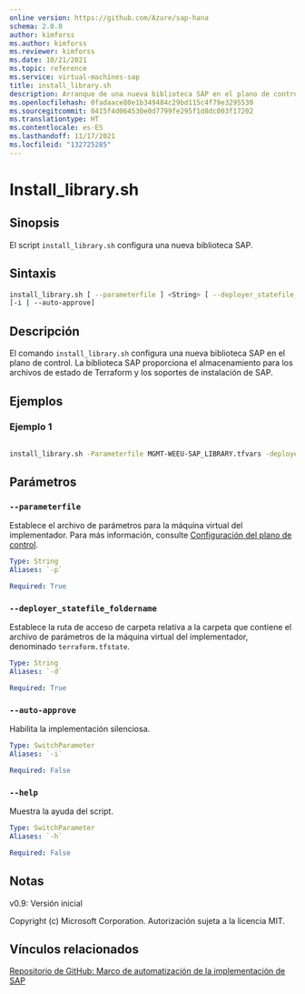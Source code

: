 ```yaml
---
online version: https://github.com/Azure/sap-hana
schema: 2.0.0
author: kimforss
ms.author: kimforss
ms.reviewer: kimforss
ms.date: 10/21/2021
ms.topic: reference
ms.service: virtual-machines-sap
title: install_library.sh
description: Arranque de una nueva biblioteca SAP en el plano de control mediante un script de shell.
ms.openlocfilehash: 0fadaace80e1b349484c29bd115c4f79e3295530
ms.sourcegitcommit: 0415f4d064530e0d7799fe295f1d8dc003f17202
ms.translationtype: HT
ms.contentlocale: es-ES
ms.lasthandoff: 11/17/2021
ms.locfileid: "132725285"
---
```

# <a name="install_librarysh"></a>Install_library.sh

## <a name="synopsis"></a>Sinopsis
El script `install_library.sh` configura una nueva biblioteca SAP.

## <a name="syntax"></a>Sintaxis

```bash
install_library.sh [ --parameterfile ] <String> [ --deployer_statefile_foldername ] <String> 
[-i | --auto-approve]
```

## <a name="description"></a>Descripción
El comando `install_library.sh` configura una nueva biblioteca SAP en el plano de control.
La biblioteca SAP proporciona el almacenamiento para los archivos de estado de Terraform y los soportes de instalación de SAP.

## <a name="examples"></a>Ejemplos

### <a name="example-1"></a>Ejemplo 1
```bash

install_library.sh -Parameterfile MGMT-WEEU-SAP_LIBRARY.tfvars -deployer_statefile_foldername ../../DEPLOYER/MGMT-WEEU-DEP00-INFRASTRUCTURE
```

## <a name="parameters"></a>Parámetros

### `--parameterfile`
Establece el archivo de parámetros para la máquina virtual del implementador. Para más información, consulte [Configuración del plano de control](../automation-configure-control-plane.md#deployer).

```yaml
Type: String
Aliases: `-p`

Required: True
```

### `--deployer_statefile_foldername`
Establece la ruta de acceso de carpeta relativa a la carpeta que contiene el archivo de parámetros de la máquina virtual del implementador, denominado `terraform.tfstate`.

```yaml
Type: String
Aliases: `-d`

Required: True
```

### `--auto-approve`
Habilita la implementación silenciosa.

```yaml
Type: SwitchParameter
Aliases: `-i`

Required: False
```

### `--help`
Muestra la ayuda del script.

```yaml
Type: SwitchParameter
Aliases: `-h`

Required: False
```

## <a name="notes"></a>Notas
v0.9: Versión inicial


Copyright (c) Microsoft Corporation.
Autorización sujeta a la licencia MIT.

## <a name="related-links"></a>Vínculos relacionados

[Repositorio de GitHub: Marco de automatización de la implementación de SAP](https://github.com/Azure/sap-hana)
